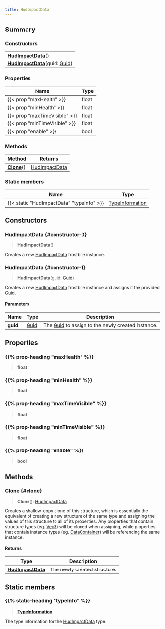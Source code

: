 ```yaml
---
title: HudImpactData
---
```


## Summary

### Constructors

|  |
| --- |
| **[HudImpactData](#constructor-0)**() |
| **[HudImpactData](#constructor-1)**(guid: [Guid](/vext/ref/shared/type/guid)) |

### Properties

| Name | Type |
| ---- | ---- |
| {{< prop "maxHealth" >}} | float |
| {{< prop "minHealth" >}} | float |
| {{< prop "maxTimeVisible" >}} | float |
| {{< prop "minTimeVisible" >}} | float |
| {{< prop "enable" >}} | bool |

### Methods

| Method | Returns |
| ------ | ------- |
| **[Clone](#clone)**() | [HudImpactData](/vext/ref/fb/hudimpactdata) |

### Static members

| Name | Type |
| ---- | ---- |
| {{< static "HudImpactData" "typeInfo" >}} | [TypeInformation](/vext/ref/shared/type/typeinformation) |

## Constructors

### HudImpactData {#constructor-0}

> **HudImpactData**()

Creates a new [HudImpactData](/vext/ref/fb/hudimpactdata) frostbite instance.

### HudImpactData {#constructor-1}

> **HudImpactData**(guid: [Guid](/vext/ref/shared/type/guid))

Creates a new [HudImpactData](/vext/ref/fb/hudimpactdata) frostbite instance and assigns it the provided [Guid](/vext/ref/shared/type/guid).

#### Parameters

| Name | Type | Description |
| ---- | ---- | ----------- |
| **guid** | [Guid](/vext/ref/shared/type/guid) | The [Guid](/vext/ref/shared/type/guid) to assign to the newly created instance. |

## Properties

### {{% prop-heading "maxHealth" %}}

> **float**

### {{% prop-heading "minHealth" %}}

> **float**

### {{% prop-heading "maxTimeVisible" %}}

> **float**

### {{% prop-heading "minTimeVisible" %}}

> **float**

### {{% prop-heading "enable" %}}

> **bool**

## Methods

### Clone {#clone}

> **Clone**(): [HudImpactData](/vext/ref/fb/hudimpactdata)

Creates a shallow-copy clone of this structure, which is essentially the equivalent of creating a new structure of the same type and assigning the values of this structure to all of its properties. Any properties that contain structure types (eg. [Vec3](/vext/ref/shared/type/vec3)) will be cloned when assigning, while properties that contain instance types (eg. [DataContainer](/vext/ref/shared/type/datacontainer)) will be referencing the same instance.

#### Returns

| Type | Description |
| ---- | ----------- |
| **[HudImpactData](/vext/ref/fb/hudimpactdata)** | The newly created structure. |

## Static members

### {{% static-heading "typeInfo" %}}

> **[TypeInformation](/vext/ref/shared/type/typeinformation)**

The type information for the [HudImpactData](/vext/ref/fb/hudimpactdata) type.

